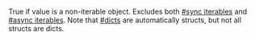 True if value is a non-iterable object. Excludes both [#sync iterables](#function-isiter) and [#async iterables](#function-isiterasync). Note that [#dicts](#function-isdict) are automatically structs, but not all structs are dicts.
